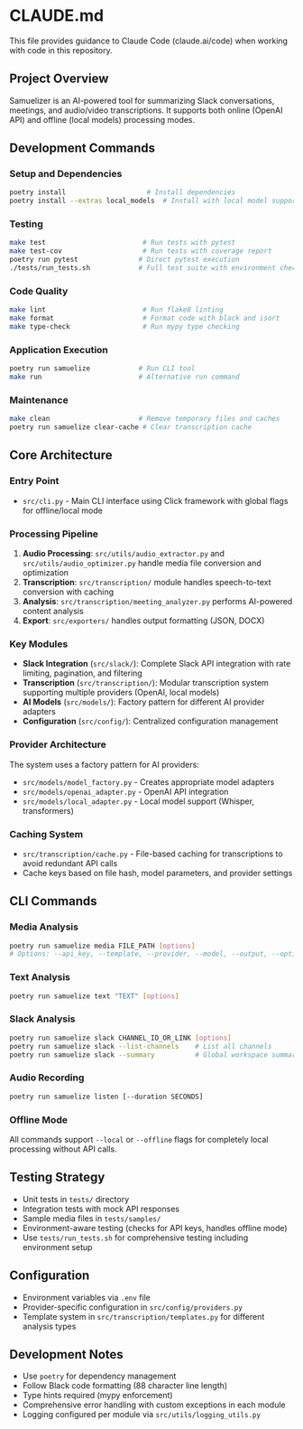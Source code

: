 # CLAUDE.md

This file provides guidance to Claude Code (claude.ai/code) when working with code in this repository.

## Project Overview

Samuelizer is an AI-powered tool for summarizing Slack conversations, meetings, and audio/video transcriptions. It supports both online (OpenAI API) and offline (local models) processing modes.

## Development Commands

### Setup and Dependencies
```bash
poetry install                    # Install dependencies
poetry install --extras local_models  # Install with local model support
```

### Testing
```bash
make test                        # Run tests with pytest
make test-cov                    # Run tests with coverage report
poetry run pytest               # Direct pytest execution
./tests/run_tests.sh            # Full test suite with environment checks
```

### Code Quality
```bash
make lint                        # Run flake8 linting
make format                      # Format code with black and isort
make type-check                  # Run mypy type checking
```

### Application Execution
```bash
poetry run samuelize            # Run CLI tool
make run                        # Alternative run command
```

### Maintenance
```bash
make clean                      # Remove temporary files and caches
poetry run samuelize clear-cache # Clear transcription cache
```

## Core Architecture

### Entry Point
- `src/cli.py` - Main CLI interface using Click framework with global flags for offline/local mode

### Processing Pipeline
1. **Audio Processing**: `src/utils/audio_extractor.py` and `src/utils/audio_optimizer.py` handle media file conversion and optimization
2. **Transcription**: `src/transcription/` module handles speech-to-text conversion with caching
3. **Analysis**: `src/transcription/meeting_analyzer.py` performs AI-powered content analysis
4. **Export**: `src/exporters/` handles output formatting (JSON, DOCX)

### Key Modules
- **Slack Integration** (`src/slack/`): Complete Slack API integration with rate limiting, pagination, and filtering
- **Transcription** (`src/transcription/`): Modular transcription system supporting multiple providers (OpenAI, local models)
- **AI Models** (`src/models/`): Factory pattern for different AI provider adapters
- **Configuration** (`src/config/`): Centralized configuration management

### Provider Architecture
The system uses a factory pattern for AI providers:
- `src/models/model_factory.py` - Creates appropriate model adapters
- `src/models/openai_adapter.py` - OpenAI API integration
- `src/models/local_adapter.py` - Local model support (Whisper, transformers)

### Caching System
- `src/transcription/cache.py` - File-based caching for transcriptions to avoid redundant API calls
- Cache keys based on file hash, model parameters, and provider settings

## CLI Commands

### Media Analysis
```bash
poetry run samuelize media FILE_PATH [options]
# Options: --api_key, --template, --provider, --model, --output, --optimize
```

### Text Analysis
```bash
poetry run samuelize text "TEXT" [options]
```

### Slack Analysis
```bash
poetry run samuelize slack CHANNEL_ID_OR_LINK [options]
poetry run samuelize slack --list-channels    # List all channels
poetry run samuelize slack --summary          # Global workspace summary
```

### Audio Recording
```bash
poetry run samuelize listen [--duration SECONDS]
```

### Offline Mode
All commands support `--local` or `--offline` flags for completely local processing without API calls.

## Testing Strategy

- Unit tests in `tests/` directory
- Integration tests with mock API responses
- Sample media files in `tests/samples/`
- Environment-aware testing (checks for API keys, handles offline mode)
- Use `tests/run_tests.sh` for comprehensive testing including environment setup

## Configuration

- Environment variables via `.env` file
- Provider-specific configuration in `src/config/providers.py`
- Template system in `src/transcription/templates.py` for different analysis types

## Development Notes

- Use `poetry` for dependency management
- Follow Black code formatting (88 character line length)
- Type hints required (mypy enforcement)
- Comprehensive error handling with custom exceptions in each module
- Logging configured per module via `src/utils/logging_utils.py`